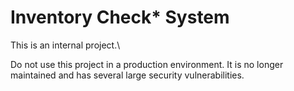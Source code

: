 # Inventory Check* System
This is an internal project.\

Do not use this project in a production environment. It is no longer maintained and has several large security vulnerabilities.
